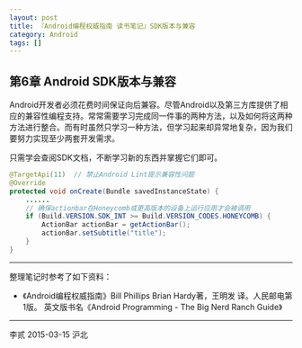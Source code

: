 ```yaml
---
layout: post
title: 『Android编程权威指南 读书笔记』SDK版本与兼容 
category: Android
tags: []
---
```


## 第6章 Android SDK版本与兼容

Android开发者必须花费时间保证向后兼容。尽管Android以及第三方库提供了相应的兼容性编程支持。常常需要学习完成同一件事的两种方法，以及如何将这两种方法进行整合。而有时虽然只学习一种方法，但学习起来却异常地复杂，因为我们要努力实现至少两套开发需求。

只需学会查阅SDK文档，不断学习新的东西并掌握它们即可。

```Java
@TargetApi(11)	// 禁止Android Lint提示兼容性问题
@Override
protected void onCreate(Bundle savedInstanceState) {
    ......
    // 确保actionbar在Honeycomb或更高版本的设备上运行应用才会被调用
    if (Build.VERSION.SDK_INT >= Build.VERSION_CODES.HONEYCOMB) {
        ActionBar actionBar = getActionBar();
        actionBar.setSubtitle("title");
    }
}
```

<!-- more -->

---

整理笔记时参考了如下资料：

- 《Android编程权威指南》Bill Phillips  Brian Hardy著，王明发 译。人民邮电第1版。
    英文版书名《Android Programming - The Big Nerd Ranch Guide》

---
李贰 2015-03-15 沪北
